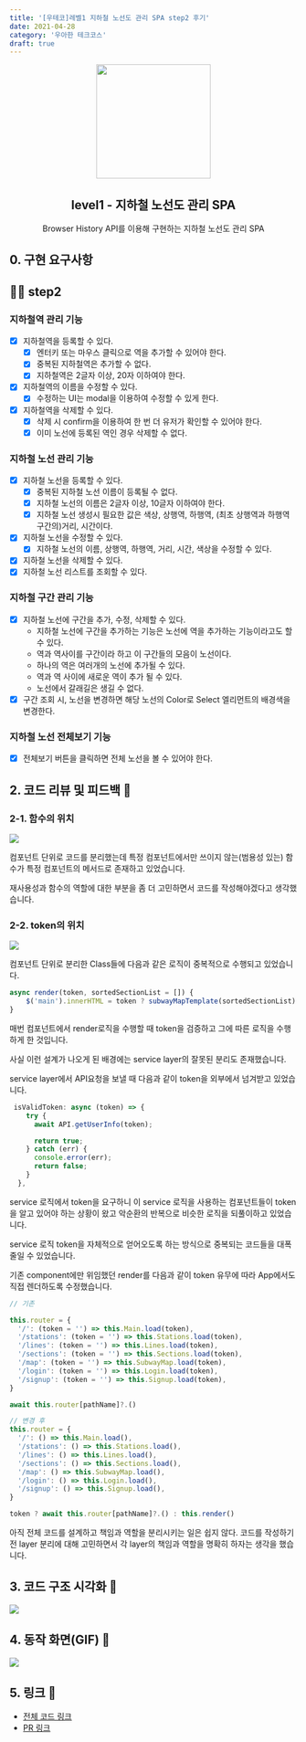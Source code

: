 ```yaml
---
title: '[우테코]레벨1 지하철 노선도 관리 SPA step2 후기'
date: 2021-04-28
category: '우아한 테크코스'
draft: true
---
```


<p align="middle" >
  <img width="200px;" src="https://github.com/yujo11/javascript-subway/raw/step1-component/src/images/subway_emoji.png"/>
</p>
<h2 align="middle">level1 - 지하철 노선도 관리 SPA</h2>
<p align="middle">Browser History API를 이용해 구현하는 지하철 노선도 관리 SPA</p>

## 0. 구현 요구사항

## 🎯🎯 step2

### 지하철역 관리 기능

- [x] 지하철역을 등록할 수 있다.
  - [x] 엔터키 또는 마우스 클릭으로 역을 추가할 수 있어야 한다.
  - [x] 중복된 지하철역은 추가할 수 없다.
  - [x] 지하철역은 2글자 이상, 20자 이하여야 한다.
- [x] 지하철역의 이름을 수정할 수 있다.
  - [x] 수정하는 UI는 modal을 이용하여 수정할 수 있게 한다.
- [x] 지하철역을 삭제할 수 있다.
  - [x] 삭제 시 confirm을 이용하여 한 번 더 유저가 확인할 수 있어야 한다.
  - [x] 이미 노선에 등록된 역인 경우 삭제할 수 없다.

### 지하철 노선 관리 기능

- [x] 지하철 노선을 등록할 수 있다.
  - [x] 중복된 지하철 노선 이름이 등록될 수 없다.
  - [x] 지하철 노선의 이름은 2글자 이상, 10글자 이하여야 한다.
  - [x] 지하철 노선 생성시 필요한 값은 색상, 상행역, 하행역, (최초 상행역과 하행역 구간의)거리, 시간이다.
- [x] 지하철 노선을 수정할 수 있다.
  - [x] 지하철 노선의 이름, 상행역, 하행역, 거리, 시간, 색상을 수정할 수 있다.
- [x] 지하철 노선을 삭제할 수 있다.
- [x] 지하철 노선 리스트를 조회할 수 있다.

### 지하철 구간 관리 기능

- [x] 지하철 노선에 구간을 추가, 수정, 삭제할 수 있다.
  - 지하철 노선에 구간을 추가하는 기능은 노선에 역을 추가하는 기능이라고도 할 수 있다.
  - 역과 역사이를 구간이라 하고 이 구간들의 모음이 노선이다.
  - 하나의 역은 여러개의 노선에 추가될 수 있다.
  - 역과 역 사이에 새로운 역이 추가 될 수 있다.
  - 노선에서 갈래길은 생길 수 없다.
- [x] 구간 조회 시, 노선을 변경하면 해당 노선의 Color로 Select 엘리먼트의 배경색을 변경한다.

### 지하철 노선 전체보기 기능

- [x] 전체보기 버튼을 클릭하면 전체 노선을 볼 수 있어야 한다.

## 2. 코드 리뷰 및 피드백 📝

### 2-1. 함수의 위치

![](./images/subway/step2-util.png)

컴포넌트 단위로 코드를 분리했는데 특정 컴포넌트에서만 쓰이지 않는(범용성 있는) 함수가 특정 컴포넌트의 메서드로 존재하고 있었습니다.

재사용성과 함수의 역할에 대한 부분을 좀 더 고민하면서 코드를 작성해야겠다고 생각했습니다.

### 2-2. token의 위치

![](./images/subway/step2-token.png)

컴포넌트 단위로 분리한 Class들에 다음과 같은 로직이 중복적으로 수행되고 있었습니다.

```js
async render(token, sortedSectionList = []) {
    $('main').innerHTML = token ? subwayMapTemplate(sortedSectionList) : LOGIN_REQUIRED_TEMPLATE;
}
```

매번 컴포넌트에서 render로직을 수행할 때 token을 검증하고 그에 따른 로직을 수행하게 한 것입니다.

사실 이런 설계가 나오게 된 배경에는 service layer의 잘못된 분리도 존재했습니다.

service layer에서 API요청을 보낼 때 다음과 같이 token을 외부에서 넘겨받고 있었습니다.

```js
 isValidToken: async (token) => {
    try {
      await API.getUserInfo(token);

      return true;
    } catch (err) {
      console.error(err);
      return false;
    }
  },
```

service 로직에서 token을 요구하니 이 service 로직을 사용하는 컴포넌트들이 token을 알고 있어야 하는 상황이 왔고 악순환의 반복으로 비슷한 로직을 되풀이하고 있었습니다.

service 로직 token을 자체적으로 얻어오도록 하는 방식으로 중복되는 코드들을 대폭 줄일 수 있었습니다.

기존 component에만 위임했던 render를 다음과 같이 token 유무에 따라 App에서도 직접 렌더하도록 수정했습니다.

```js
// 기존

this.router = {
  '/': (token = '') => this.Main.load(token),
  '/stations': (token = '') => this.Stations.load(token),
  '/lines': (token = '') => this.Lines.load(token),
  '/sections': (token = '') => this.Sections.load(token),
  '/map': (token = '') => this.SubwayMap.load(token),
  '/login': (token = '') => this.Login.load(token),
  '/signup': (token = '') => this.Signup.load(token),
}

await this.router[pathName]?.()

// 변경 후
this.router = {
  '/': () => this.Main.load(),
  '/stations': () => this.Stations.load(),
  '/lines': () => this.Lines.load(),
  '/sections': () => this.Sections.load(),
  '/map': () => this.SubwayMap.load(),
  '/login': () => this.Login.load(),
  '/signup': () => this.Signup.load(),
}

token ? await this.router[pathName]?.() : this.render()
```

아직 전체 코드를 설계하고 책임과 역할을 분리시키는 일은 쉽지 않다. 코드를 작성하기 전 layer 분리에 대해 고민하면서 각 layer의 책임과 역할을 명확히 하자는 생각을 했습니다.

## 3. 코드 구조 시각화 🔎

![](./images/subway/step2-visual.png)

## 4. 동작 화면(GIF) 🎥

![](./images/subway/step2-demo.gif)

## 5. 링크 🔗

- [전체 코드 링크](https://github.com/yujo11/javascript-subway/tree/step2)
- [PR 링크](https://github.com/woowacourse/javascript-subway/pull/57)
